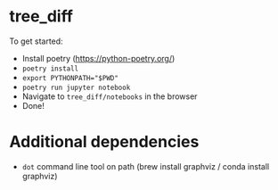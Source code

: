 # tree_diff

To get started:
* Install poetry (https://python-poetry.org/)
* `poetry install`
* `export PYTHONPATH="$PWD"`
* `poetry run jupyter notebook`
* Navigate to `tree_diff/notebooks` in the browser
* Done!

# Additional dependencies

* `dot` command line tool on path (brew install graphviz / conda install graphviz)
